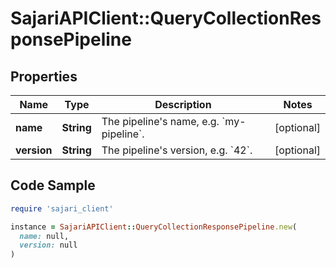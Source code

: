 # SajariAPIClient::QueryCollectionResponsePipeline

## Properties

| Name | Type | Description | Notes |
| ---- | ---- | ----------- | ----- |
| **name** | **String** | The pipeline&#39;s name, e.g. &#x60;my-pipeline&#x60;. | [optional] |
| **version** | **String** | The pipeline&#39;s version, e.g. &#x60;42&#x60;. | [optional] |

## Code Sample

```ruby
require 'sajari_client'

instance = SajariAPIClient::QueryCollectionResponsePipeline.new(
  name: null,
  version: null
)
```

